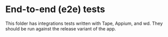 <!--
SPDX-FileCopyrightText: 2021-2022 The Manyverse Authors

SPDX-License-Identifier: CC-BY-4.0
-->

# End-to-end (e2e) tests

This folder has integrations tests written with Tape, Appium, and wd. They should be run against the release variant of the app.
